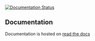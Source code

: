 [![Documentation Status](https://readthedocs.org/projects/doubledate/badge/?version=latest)](https://doubledate.readthedocs.io/en/latest/?badge=latest)

## Documentation
Documentation is hosted on [read the docs](https://doubledate.readthedocs.io/en/latest/)
